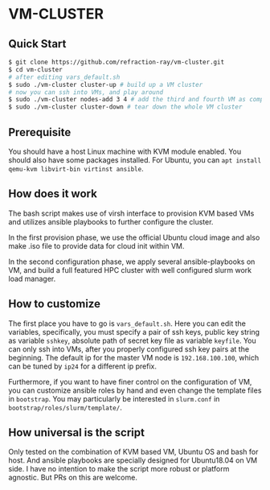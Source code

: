 VM-CLUSTER
=========


## Quick Start

```bash
$ git clone https://github.com/refraction-ray/vm-cluster.git
$ cd vm-cluster
# after editing vars_default.sh
$ sudo ./vm-cluster cluster-up # build up a VM cluster
# now you can ssh into VMs, and play around
$ sudo ./vm-cluster nodes-add 3 4 # add the third and fourth VM as compute nodes to the cluster
$ sudo ./vm-cluster cluster-down # tear down the whole VM cluster
```

## Prerequisite

You should have a host Linux machine with KVM module enabled. You should also have some packages installed.  For Ubuntu, you can `apt install qemu-kvm libvirt-bin virtinst ansible`.

## How does it work

The bash script makes use of virsh interface to provision KVM based VMs and utilizes ansible playbooks to further configure the cluster. 

In the first provision phase, we use the official Ubuntu cloud image and also make .iso file to provide data for cloud init within VM.

In the second configuration phase, we apply several ansible-playbooks on VM, and build a full featured HPC cluster with well configured slurm work load manager.

## How to customize

The first place you have to go is `vars_default.sh`. Here you can edit the variables, specifically, you must specify a pair of ssh keys, public key string as variable `sshkey`, absolute path of secret key file as variable `keyfile`. You can only ssh into VMs, after you properly configured ssh key pairs at the beginning. The default ip for the master VM node is `192.168.100.100`, which can be tuned by `ip24` for a different ip prefix.

Furthermore, if you want to have finer control on the configuration of VM, you can customize ansible roles by hand and even change the template files in `bootstrap`. You may particularly be interested in `slurm.conf` in `bootstrap/roles/slurm/template/`.


## How universal is the script

Only tested on the combination of KVM based VM, Ubuntu OS and bash for host. And ansible playbooks are specially designed for Ubuntu18.04 on VM side.
I have no intention to make the script more robust or platform agnostic.  But PRs on this are welcome.
